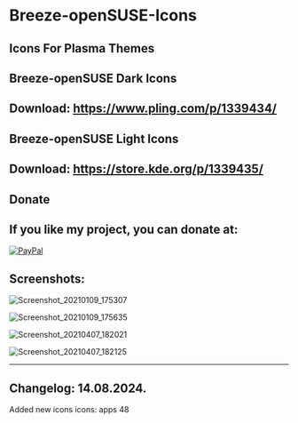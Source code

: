 # Breeze-openSUSE-Icons

Icons For Plasma Themes
----------------------

Breeze-openSUSE Dark Icons
--------------------------

Download: https://www.pling.com/p/1339434/
------------------------------------------


 Breeze-openSUSE Light Icons 
----------------------------

Download: https://store.kde.org/p/1339435/
------------------------------------------


<html>
  <head>
    <meta charset="utf-8" />
  </head>
  <body>
    <h2>Donate</h2>
    <h2>If you like my project, you can donate at:</h2>
    <a href="https://www.paypal.com/paypalme/VesnaLazic">
    <img src="PayPal.png" alt="PayPal" />
    </a>
  </body>
</html>


Screenshots:
-----------


![Screenshot_20210109_175307](https://user-images.githubusercontent.com/45247573/201469513-23204b7d-4293-4b5d-8127-4afe0b6f8d77.png)

![Screenshot_20210109_175635](https://user-images.githubusercontent.com/45247573/201469525-6d33ea72-58d9-4e46-8179-3a555c34a56b.jpg)

![Screenshot_20210407_182021](https://user-images.githubusercontent.com/45247573/201469543-236c3a1a-8603-4e48-bac2-7a02407d1f4b.png)

![Screenshot_20210407_182125](https://user-images.githubusercontent.com/45247573/201469550-343d35db-dbf9-4d7b-abd3-de558119140f.png)

____________________________________________________________________________________________________________________________________


Changelog: 14.08.2024.
----------------------

Added new icons icons: apps 48

